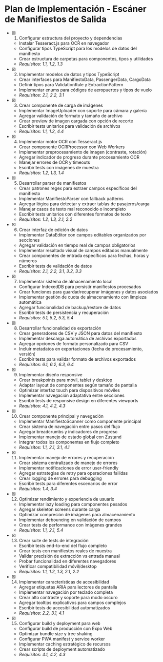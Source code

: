 # Plan de Implementación - Escáner de Manifiestos de Salida

- [x] 1. Configurar estructura del proyecto y dependencias





  - Instalar Tesseract.js para OCR en navegador
  - Configurar tipos TypeScript para los modelos de datos del manifiesto
  - Crear estructura de carpetas para componentes, tipos y utilidades
  - _Requisitos: 1.1, 1.2, 1.3_

- [x] 2. Implementar modelos de datos y tipos TypeScript





  - Crear interfaces para ManifiestoData, PassengerData, CargoData
  - Definir tipos para ValidationRule y ExtractionPattern
  - Implementar enums para códigos de aeropuertos y tipos de vuelo
  - _Requisitos: 2.1, 2.2, 3.1_

- [x] 3. Crear componente de carga de imágenes





  - Implementar ImageUploader con soporte para cámara y galería
  - Agregar validación de formato y tamaño de archivo
  - Crear preview de imagen cargada con opción de recorte
  - Escribir tests unitarios para validación de archivos
  - _Requisitos: 1.1, 1.2, 4.4_


- [x] 4. Implementar motor OCR con Tesseract.js


  - Crear componente OCRProcessor con Web Workers
  - Implementar preprocesamiento de imagen (contraste, rotación)
  - Agregar indicador de progreso durante procesamiento OCR
  - Manejar errores de OCR y timeouts
  - Escribir tests con imágenes de muestra
  - _Requisitos: 1.2, 1.3, 1.4_



- [x] 5. Desarrollar parser de manifiestos








  - Crear patrones regex para extraer campos específicos del manifiesto
  - Implementar ManifiestoParser con fallback patterns
  - Agregar lógica para detectar y extraer tablas de pasajeros/carga
  - Manejar casos de texto mal reconocido o incompleto
  - Escribir tests unitarios con diferentes formatos de texto
  - _Requisitos: 1.2, 1.3, 2.1, 2.2_

- [x] 6. Crear interfaz de edición de datos
















  - Implementar DataEditor con campos editables organizados por secciones
  - Agregar validación en tiempo real de campos obligatorios
  - Implementar resaltado visual de campos editados manualmente
  - Crear componentes de entrada específicos para fechas, horas y números
  - Escribir tests de validación de datos
  - _Requisitos: 2.1, 2.2, 3.1, 3.2, 3.3_

- [x] 7. Implementar sistema de almacenamiento local









  - Configurar IndexedDB para persistir manifiestos procesados
  - Crear funciones para guardar/recuperar imágenes y datos asociados
  - Implementar gestión de cuota de almacenamiento con limpieza automática
  - Agregar funcionalidad de backup/restore de datos
  - Escribir tests de persistencia y recuperación
  - _Requisitos: 5.1, 5.2, 5.3, 5.4_

- [x] 8. Desarrollar funcionalidad de exportación





  - Crear generadores de CSV y JSON para datos del manifiesto
  - Implementar descarga automática de archivos exportados
  - Agregar opciones de formato personalizado para CSV
  - Incluir metadatos en exportaciones (fecha de procesamiento, versión)
  - Escribir tests para validar formato de archivos exportados
  - _Requisitos: 6.1, 6.2, 6.3, 6.4_

- [x] 9. Implementar diseño responsive





  - Crear breakpoints para móvil, tablet y desktop
  - Adaptar layout de componentes según tamaño de pantalla
  - Optimizar interfaz touch para dispositivos móviles
  - Implementar navegación adaptativa entre secciones
  - Escribir tests de responsive design en diferentes viewports
  - _Requisitos: 4.1, 4.2, 4.3_

- [x] 10. Crear componente principal y navegación








  - Implementar ManifiestoScanner como componente principal
  - Crear sistema de navegación entre pasos del flujo
  - Agregar breadcrumbs y indicadores de progreso
  - Implementar manejo de estado global con Zustand
  - Integrar todos los componentes en flujo completo
  - _Requisitos: 1.1, 2.1, 3.1, 4.1_

- [x] 11. Implementar manejo de errores y recuperación





  - Crear sistema centralizado de manejo de errores
  - Implementar notificaciones de error user-friendly
  - Agregar estrategias de retry para operaciones fallidas
  - Crear logging de errores para debugging
  - Escribir tests para diferentes escenarios de error
  - _Requisitos: 1.4, 3.4_

- [x] 12. Optimizar rendimiento y experiencia de usuario





  - Implementar lazy loading para componentes pesados
  - Agregar skeleton screens durante carga
  - Optimizar compresión de imágenes para almacenamiento
  - Implementar debouncing en validación de campos
  - Crear tests de performance con imágenes grandes
  - _Requisitos: 1.1, 2.1, 5.4_

- [x] 13. Crear suite de tests de integración





  - Escribir tests end-to-end del flujo completo
  - Crear tests con manifiestos reales de muestra
  - Validar precisión de extracción vs entrada manual
  - Probar funcionalidad en diferentes navegadores
  - Verificar compatibilidad móvil/desktop
  - _Requisitos: 1.1, 1.2, 1.3, 2.1, 2.2_

- [x] 14. Implementar características de accesibilidad





  - Agregar etiquetas ARIA para lectores de pantalla
  - Implementar navegación por teclado completa
  - Crear alto contraste y soporte para modo oscuro
  - Agregar tooltips explicativos para campos complejos
  - Escribir tests de accesibilidad automatizados
  - _Requisitos: 2.2, 3.1, 4.1_

- [x] 15. Configurar build y deployment para web





  - Configurar build de producción con Expo Web
  - Optimizar bundle size y tree shaking
  - Configurar PWA manifest y service worker
  - Implementar caching estratégico de recursos
  - Crear scripts de deployment automatizado
  - _Requisitos: 4.1, 4.2, 4.3_